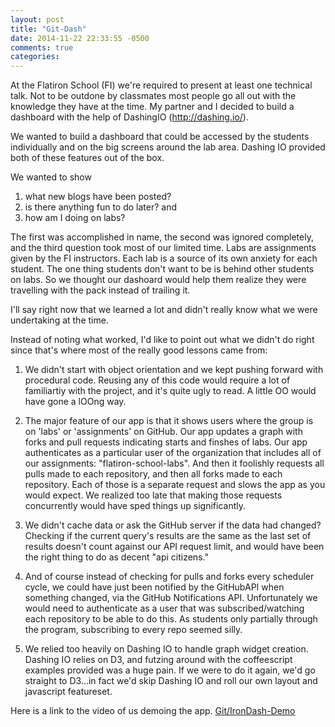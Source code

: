 ```yaml
---
layout: post
title: "Git-Dash"
date: 2014-11-22 22:33:55 -0500
comments: true
categories: 
---
```


At the Flatiron School (FI) we're required to present at least one technical talk. Not to be outdone by classmates most people go all out with the knowledge they have at the time. My partner and I decided to build a dashboard with the help of DashingIO (http://dashing.io/). 

We wanted to build a dashboard that could be accessed by the students individually and on the big screens around the lab area. Dashing IO provided both of these features out of the box. 

We wanted to show 
1. what new blogs have been posted? 
2. is there anything fun to do later? and 
3. how am I doing on labs?

The first was accomplished in name, the second was ignored completely, and the third question took most of our limited time. Labs are assignments given by the FI instructors. Each lab is a source of its own anxiety for each student. The one thing students don't want to be is behind other students on labs. So we thought our dashoard would help them realize they were travelling with the pack instead of trailing it. 

I'll say right now that we learned a lot and didn't really know what we were undertaking at the time. 

Instead of noting what worked, I'd like to point out what we didn't do right since that's where most of the really good lessons came from:

1. We didn't start with object orientation and we kept pushing forward with procedural code. Reusing any of this code would require a lot of familiartiy with the project, and it's quite ugly to read. A little OO would have gone a lOOng way. 

2. The major feature of our app is that it shows users where the group is on 'labs' or 'assignments' on GitHub. Our app updates a graph with forks and pull requests indicating starts and finshes of labs.  Our app authenticates as a particular user of the organization that includes all of our assignments: "flatiron-school-labs". And then it foolishly requests all pulls made to each repository, and then all forks made to each repository. Each of those is a separate request and slows the app as you would expect. We realized too late that making those requests concurrently would have sped things up significantly. 

3. We didn't cache data or ask the GitHub server if the data had changed? Checking if the current query's results are the same as the last set of results doesn't count against our API request limit, and would have been the right thing to do as decent "api citizens."

4. And of course instead of checking for pulls and forks every scheduler cycle, we could have just been notified by the GitHubAPI when something changed, via the GitHub Notifications API. Unfortunately we would need to authenticate as a user that was subscribed/watching each repository to be able to do this. As students only partially through the program, subscribing to every repo seemed silly. 

5. We relied too heavily on Dashing IO to handle graph widget creation. Dashing IO relies on D3, and futzing around with the coffeescript examples provided was a huge pain. If we were to do it again, we'd go straight to D3...in fact we'd skip Dashing IO and roll our own layout and javascript featureset. 

Here is a link to the video of us demoing the app. 
[Git/IronDash-Demo](https://www.youtube.com/watch?v=RnR_riRvCWI)


